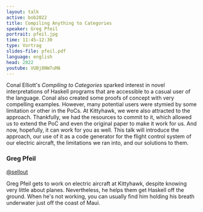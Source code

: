 ```yaml
---
layout: talk
active: bob2022
title: Compiling Anything to Categories
speaker: Greg Pfeil
portrait: pfeil.jpg
time: 11:45–12:30
type: Vortrag
slides-file: pfeil.pdf
language: english
head: 2022
youtube: VUBj8NW7uMA
---
```


Conal Elliott's _Compiling to Categories_ sparked interest in novel
interpretations of Haskell programs that are accessible to a casual
user of the language. Conal also created some proofs of concept with
very compelling examples. However, many potential users were stymied
by some limitation or other in the PoCs. At Kittyhawk, we were also
attracted to the approach. Thankfully, we had the resources to commit
to it, which allowed us to extend the PoC and even the original paper
to make it work for us. And now, hopefully, it can work for you as
well. This talk will introduce the approach, our use of it as a code
generator for the flight control system of our electric aircraft, the
limitations we ran into, and our solutions to them.

### Greg Pfeil

[@sellout](https://www.twitter.com/sellout)

Greg Pfeil gets to work on electric aircraft at Kittyhawk, despite
knowing very little about planes. Nevertheless, he helps them get
Haskell off the ground. When he's not working, you can usually find
him holding his breath underwater just off the coast of Maui.
